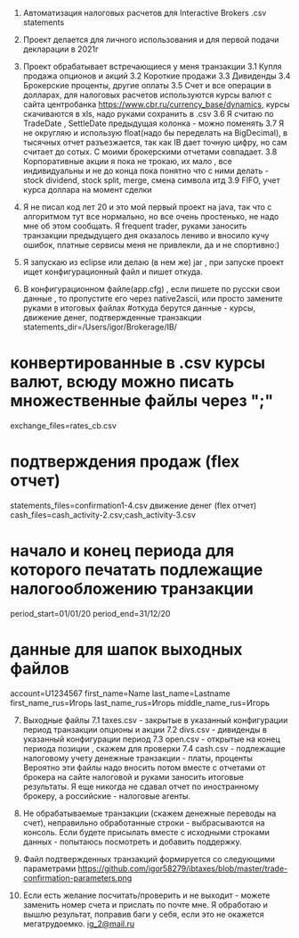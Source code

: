 1. Автоматизация налоговых расчетов для Interactive Brokers .csv statements

2. Проект делается для личного использования и для первой подачи декларации в 2021г

3. Проект обрабатывает встречающиеся у меня транзакции
    3.1 Купля продажа опционов и акций
    3.2 Короткие продажи
    3.3 Дивиденды
    3.4 Брокерские проценты, другие оплаты
    3.5 Счет и все операции в долларах, для налоговых расчетов используются курсы валют с сайта центробанка
        https://www.cbr.ru/currency_base/dynamics, курсы скачиваются в xls, надо руками сохранить в .csv
    3.6 Я считаю по TradeDate , SettleDate предыдущая колонка - можно поменять
    3.7 Я не округляю и использую float(надо бы переделать на BigDecimal), в тысячных отчет разъезжается, так как IB дает точную цифру, но сам считает 
       до сотых. С моими брокерскими отчетами совпадает.
    3.8 Корпоративные акции я пока не трокаю, их мало , все индивидуальны и не до конца пока понятно что с ними делать - stock dividend, stock split,
         merge, смена символа итд
    3.9 FIFO, учет курса доллара на момент сделки
4. Я не писал код лет 20 и это мой первый проект на java, так что с алгоритмом тут все нормально, но все очень простенько, не надо мне об этом сообщать.
    Я frequent trader, руками заносить транзакции предыдущего дня оказалось лениво и вносило кучу ошибок, платные сервисы меня не привлекли,
    да и не спортивно:)
5. Я запускаю из eclipse или делаю (в нем же) jar , при запуске проект ищет конфигурационный файл и пишет откуда.
6. В конфигурационном файле(app.cfg) , если пишете по русски свои данные , то пропустите его через native2ascii, или просто замените руками в итоговых файлах
#откуда берутся данные - курсы, движение денег, подтвержденные транзакции
statements_dir=/Users/igor/Brokerage/IB/

# конвертированные в .csv курсы валют, всюду можно писать множественные файлы через ";"
exchange_files=rates_cb.csv
# подтверждения продаж (flex отчет)
statements_files=confirmation1-4.csv
движение денег  (flex отчет)
cash_files=cash_activity-2.csv;cash_activity-3.csv
# начало и конец периода для которого печатать подлежащие налогообложению транзакции
period_start=01/01/20
period_end=31/12/20
# данные для шапок выходных файлов
account=U1234567
first_name=Name
last_name=Lastname
first_name_rus=Игорь
last_name_rus=Игорь
middle_name_rus=Игорь

7. Выходные файлы
   7.1 taxes.csv - закрытые в указанный конфигурации период транзакции опционы и акции
   7.2 divs.csv      - дивиденды в указанный конфигурации период
   7.3 open.csv      - открытые на конец периода позиции , скажем для проверки
   7.4 cash.csv      - подлежащие налоговому учету денежные транзакции - платы, проценты 
   Вероятно эти файлы надо вносить потом вместе с отчетами от брокера на сайте налоговой и руками заносить итоговые результаты.
   Я еще никогда не сдавал отчет по иностранному брокеру, а российские - налоговые агенты. 

8. Не обрабатываемые транзакции (скажем денежные переводы на счет), неправильно обработанные строки - выбрасываются на консоль.
   Если будете присылать вместе с исходными строками данных - попытаюсь посмотреть и добавить поддержку.
   
9. Файл подтвержденных транзакций формируется со следующими параметрами
   https://github.com/igor58279/ibtaxes/blob/master/trade-confirmation-parameters.png
10. Если есть желание посчитать/проверить и не выходит - можете заменить номер счета и прислать по почте мне.
    Я обработаю и вышлю результат, поправив баги у себя, если это не окажется мегатрудоемко.
    ig_2@mail.ru
   
   

